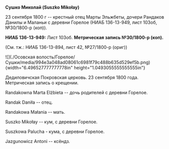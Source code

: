 **Сушко Миколай (Suszko Mikołay)**

23 сентября 1800 г -- крестный отец Марты Эльжбеты, дочери Рандаков
Данилы и Маланьи с деревни Горелое (НИАБ 136-13-949, лист 103об,
№30/1800-р (коп)).

**НИАБ 136-13-949:** Лист 103об. **Метрическая запись №30/1800-р
(коп).**

(См. тж.: НИАБ 136-13-894, лист 42, №27/1800-р (ориг))

![](./Осовская волость/Горелое/Сушки/media/994e3a048ad08061c6981f79c488b635d529ef5b.png){width="6.496527777777778in"
height="1.0493055555555555in"}

Дедиловичская Покровская церковь. 23 сентября 1800 года. Метрическая
запись о крещении.

Randakowna Marta Elżbieta -- дочь родителей с деревни Горелое.

Randak Daniła -- отец.

Randakowa Małania -- мать.

Suszko Mikołay -- кум, с деревни Горелое.

Suszkowa Palucha - кума, с деревни Горелое.

Jazgunowicz Antoni -- ксёндз.
